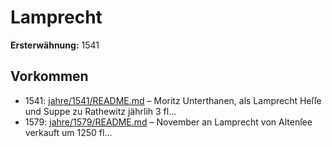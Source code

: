 # Lamprecht

**Ersterwähnung:** 1541

## Vorkommen
- 1541: [jahre/1541/README.md](../jahre/1541/README.md) – Moritz Unterthanen, als Lamprecht Heſſe und Suppe
zu Rathewitz jährlih 3 fl...
- 1579: [jahre/1579/README.md](../jahre/1579/README.md) – November an
Lamprecht von Altenſee verkauft um 1250 fl...
